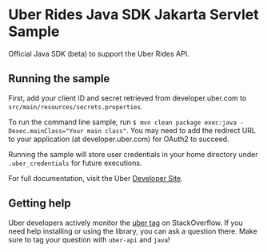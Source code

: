 # Uber Rides Java SDK Jakarta Servlet Sample

Official Java SDK (beta) to support the Uber Rides API.

## Running the sample

First, add your client ID and secret retrieved from developer.uber.com to `src/main/resources/secrets.properties`.

To run the command line sample, run `$ mvn clean package exec:java -Dexec.mainClass="Your main class"`. You
may need to add the redirect URL to your application (at developer.uber.com) for OAuth2 to succeed.

Running the sample will store user credentials in your home directory under `.uber_credentials` for future executions.

For full documentation, visit the Uber [Developer Site](https://developer.uber.com).

## Getting help

Uber developers actively monitor the [uber tag](http://stackoverflow.com/questions/tagged/uber-api) on StackOverflow.
If you need help installing or using the library, you can ask a question there.  Make sure to tag your question
with `uber-api` and `java`!